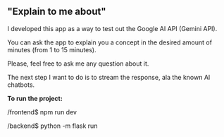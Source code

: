## <b>"Explain to me about"</b>

I developed this app as a way to test out the Google AI API (Gemini API).

You can ask the app to explain you a concept in the desired amount of minutes (from 1 to 15 minutes).

Please, feel free to ask me any question about it.

The next step I want to do is to stream the response, ala the known AI chatbots.

<b>To run the project:</b>

/frontend$ npm run dev

/backend$ python -m flask run
